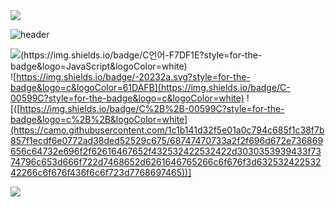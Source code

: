 
<img src="https://capsule-render.vercel.app/api?type=waving&color=BDBDC8&height=150&section=header" />

![header](https://capsule-render.vercel.app/api?type=venom&color=BDBDC8&height=150&section=header&text=My%20Portfolio&fontSize=70&animation=scaleIn)


![(https://img.shields.io/badge/C언어-F7DF1E?style=for-the-badge&logo=JavaScript&logoColor=white)](https://img.shields.io/badge/C%23-239120?style=for-the-badge&logo=c-sharp&logoColor=white)
![https://img.shields.io/badge/-20232a.svg?style=for-the-badge&logo=c&logoColor=61DAFB](https://img.shields.io/badge/C-00599C?style=for-the-badge&logo=c&logoColor=white)
![([https://img.shields.io/badge/C%2B%2B-00599C?style=for-the-badge&logo=c%2B%2B&logoColor=white](https://camo.githubusercontent.com/1c1b141d32f5e01a0c794c685f1c38f7b857f1ecdf6e0772ad38ded52529c675/68747470733a2f2f696d672e736869656c64732e696f2f62616467652f432532422532422d3030353939433f7374796c653d666f722d7468652d6261646765266c6f676f3d63253242253242266c6f676f436f6c6f723d7768697465))]


<img src="https://capsule-render.vercel.app/api?type=waving&color=BDBDC8&height=150&section=footer" />

<!--
**Doyun05/Doyun05** is a ✨ _special_ ✨ repository because its `README.md` (this file) appears on your GitHub profile.

Here are some ideas to get you started:

- 🔭 I’m currently working on ...
- 🌱 I’m currently learning ...
- 👯 I’m looking to collaborate on ...
- 🤔 I’m looking for help with ...
- 💬 Ask me about ...
- 📫 How to reach me: ...
- 😄 Pronouns: ...
- ⚡ Fun fact: ...
-->
